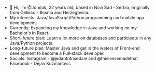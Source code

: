 - 👋 Hi, I’m @Junduk, 22 years old, based in Novi Sad - Serbia, originally from Čelinac - Bosnia and Herzegovina.
- My interests: Java/JavaScript/Python programming and mobile app development.
- Currently: Expanding my knowledge in Java and working on my Bachelor's in React.
- Short-future plan: Learn a lot more on databases and participate in any Java/Python projects.
- Long-future plan: Master Java and get in the waters of Front-end development to become a Full-stack developer.
- Socials: Instagram - @jedantritrisedam and @thislensemadethat
           Facebook - Dejan Kuzmanovic

<!---
Junduk/Junduk is a ✨ special ✨ repository because its `README.md` (this file) appears on your GitHub profile.
You can click the Preview link to take a look at your changes.
--->
